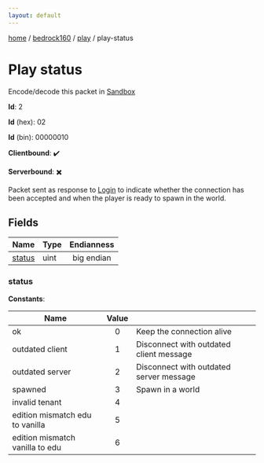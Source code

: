 ```yaml
---
layout: default
---
```


[home](/)  /  [bedrock160](/protocol/bedrock160)  /  [play](/protocol/bedrock160/play)  /  play-status

# Play status

Encode/decode this packet in [Sandbox](../../../sandbox/bedrock160#Play.PlayStatus)

**Id**: 2

**Id** (hex): 02

**Id** (bin): 00000010

**Clientbound**: ✔️

**Serverbound**: ✖️

Packet sent as response to [Login](#play_login) to indicate whether the connection has been accepted and when the player is ready to spawn in the world.

## Fields

Name | Type | Endianness
---|---|:---:
[status](#status) | uint | big endian

### status

**Constants**:

Name | Value |  |
---|:---:|---
ok | 0 | Keep the connection alive
outdated client | 1 | Disconnect with outdated client message
outdated server | 2 | Disconnect with outdated server message
spawned | 3 | Spawn in a world
invalid tenant | 4 | 
edition mismatch edu to vanilla | 5 | 
edition mismatch vanilla to edu | 6 |
